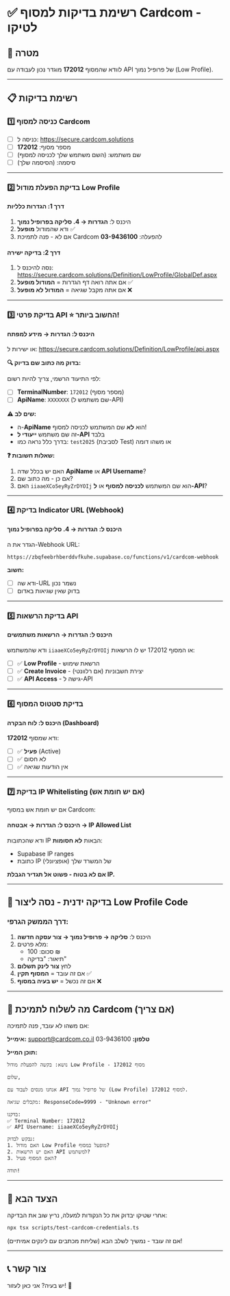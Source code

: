 # ✅ רשימת בדיקות למסוף Cardcom - לטיקו

## 🎯 מטרה
לוודא שהמסוף **172012** מוגדר נכון לעבודה עם API של פרופיל נמוך (Low Profile).

---

## 📋 רשימת בדיקות

### 1️⃣ **כניסה למסוף Cardcom**
- [ ] כניסה ל: https://secure.cardcom.solutions
- [ ] מספר מסוף: **172012**
- [ ] שם משתמש: (השם משתמש שלך לכניסה למסוף)
- [ ] סיסמה: (הסיסמה שלך)

---

### 2️⃣ **בדיקת הפעלת מודול Low Profile**

#### דרך 1: הגדרות כלליות
1. היכנס ל: **הגדרות → 4. סליקה בפרופיל נמוך**
2. ודא שהמודול **מופעל** ✅
3. אם לא - פנה לתמיכת Cardcom להפעלה: **03-9436100**

#### דרך 2: בדיקה ישירה
1. נסה להיכנס ל: https://secure.cardcom.solutions/Definition/LowProfile/GlobalDef.aspx
2. אם אתה רואה דף הגדרות = **המודול מופעל** ✅
3. אם אתה מקבל שגיאה = **המודול לא מופעל** ❌

---

### 3️⃣ **בדיקת פרטי API** ⭐ **החשוב ביותר!**

#### היכנס ל: **הגדרות → מידע למפתח**
או ישירות ל: https://secure.cardcom.solutions/Definition/LowProfile/api.aspx

**🔍 בדוק מה כתוב שם בדיוק:**

לפי התיעוד הרשמי, צריך להיות רשום:
- [ ] **TerminalNumber**: `172012` (מספר מסוף)
- [ ] **ApiName**: `XXXXXXX` (שם משתמש ל-API)

**⚠️ שים לב:**
- ה-**ApiName** הוא **לא** שם המשתמש לכניסה למסוף!
- זה שם משתמש **ייעודי ל-API** בלבד
- בדרך כלל נראה כמו: `test2025` (לסביבת Test) או משהו דומה

**❓ שאלות חשובות:**
1. האם יש בכלל שדה **ApiName** או **API Username**?
2. אם כן - מה כתוב שם?
3. האם `iiaaeXCo5eyRyZrDYOIj` הוא שם המשתמש **לכניסה למסוף** או **ל-API**?

---

### 4️⃣ **בדיקת Indicator URL (Webhook)**

#### היכנס ל: **הגדרות → 4. סליקה בפרופיל נמוך**

הגדר את ה-Webhook URL:
```
https://zbqfeebrhberddvfkuhe.supabase.co/functions/v1/cardcom-webhook
```

**חשוב:**
- [ ] ודא שה-URL נשמר נכון
- [ ] בדוק שאין שגיאות באדום

---

### 5️⃣ **בדיקת הרשאות API**

#### היכנס ל: **הגדרות → הרשאות משתמשים**

ודא שהמשתמש `iiaaeXCo5eyRyZrDYOIj` או המסוף 172012 יש לו הרשאות:
- [ ] ✅ **Low Profile** - הרשאת שימוש
- [ ] ✅ **Create Invoice** - יצירת חשבוניות (אם רלוונטי)
- [ ] ✅ **API Access** - גישה ל-API

---

### 6️⃣ **בדיקת סטטוס המסוף**

#### היכנס ל: **לוח הבקרה** (Dashboard)

ודא שמסוף **172012**:
- [ ] ✅ **פעיל** (Active)
- [ ] ✅ לא חסום
- [ ] ✅ אין הודעות שגיאה

---

### 7️⃣ **בדיקת IP Whitelisting (אם יש חומת אש)**

אם יש חומת אש במסוף Cardcom:

#### היכנס ל: **הגדרות → אבטחה → IP Allowed List**

ודא שהכתובות IP הבאות **לא חסומות**:
- Supabase IP ranges
- כתובת IP של המשרד שלך (אופציונלי)

**אם לא בטוח - פשוט אל תגדיר הגבלת IP.**

---

## 🧪 בדיקה ידנית - נסה ליצור Low Profile Code

### דרך הממשק הגרפי:
1. היכנס ל: **סליקה → פרופיל נמוך → צור עסקה חדשה**
2. מלא פרטים:
   - סכום: 100 ₪
   - תיאור: "בדיקה"
3. לחץ **צור לינק תשלום**
4. אם זה עובד = **המסוף תקין** ✅
5. אם זה נכשל = **יש בעיה במסוף** ❌

---

## 📧 מה לשלוח לתמיכת Cardcom (אם צריך)

אם משהו לא עובד, פנה לתמיכה:

**אימייל:** support@cardcom.co.il
**טלפון:** 03-9436100

**תוכן המייל:**
```
נושא: בקשה להפעלת מודול Low Profile - מסוף 172012

שלום,

אנחנו מנסים לעבוד עם API של פרופיל נמוך (Low Profile) למסוף 172012.

מקבלים שגיאה: ResponseCode=9999 - "Unknown error"

בדקנו:
✅ Terminal Number: 172012
✅ API Username: iiaaeXCo5eyRyZrDYOIj

נבקש לבדוק:
1. האם מודול Low Profile מופעל במסוף?
2. האם יש הרשאות API למשתמש?
3. האם המסוף פעיל?

תודה!
```

---

## 🎯 הצעד הבא

אחרי שטיקו יבדוק את כל הנקודות למעלה, נריץ שוב את הבדיקה:

```bash
npx tsx scripts/test-cardcom-credentials.ts
```

אם זה עובד - נמשיך לשלב הבא (שליחת מכתבים עם לינקים אמיתיים)!

---

## 📞 צור קשר

יש בעיה? אני כאן לעזור! 🚀
